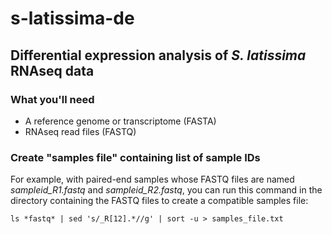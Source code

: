 # s-latissima-de
## Differential expression analysis of _S. latissima_ RNAseq data


### What you'll need
- A reference genome or transcriptome (FASTA)
- RNAseq read files (FASTQ)

### Create "samples file" containing list of sample IDs

For example, with paired-end samples whose FASTQ files are named 
*sampleid\_R1.fastq* and *sampleid\_R2.fastq*, you can run this
command in the directory containing the FASTQ files to create 
a compatible samples file:

`ls *fastq* | sed 's/_R[12].*//g' | sort -u > samples_file.txt`



